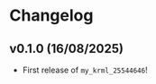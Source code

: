# Changelog

<!--next-version-placeholder-->

## v0.1.0 (16/08/2025)

- First release of `my_krml_25544646`!